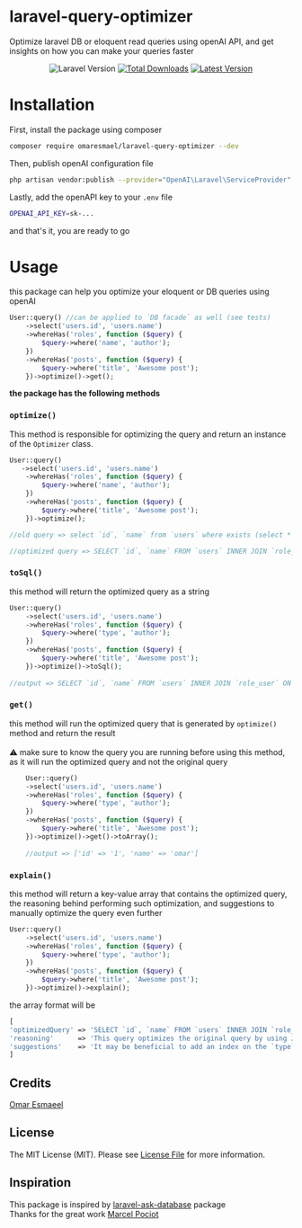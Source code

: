# laravel-query-optimizer
Optimize laravel DB or eloquent read queries using openAI API, and get insights on how you can make your queries faster 

<p align="center">
    <p align="center">
        <img alt="Laravel Version" src="https://img.shields.io/badge/Laravel-10-orange" />
        <a href="https://packagist.org/packages/omaresmael/laravel-query-optimizer"><img alt="Total Downloads" src="https://img.shields.io/packagist/dt/omaresmael/laravel-query-optimizer"></a>
        <a href="https://packagist.org/packages/omaresmael/laravel-query-optimizer"><img alt="Latest Version" src="https://img.shields.io/packagist/v/omaresmael/laravel-query-optimizer"></a>
    </p>
</p>


# Installation

First, install the package using composer
```bash
composer require omaresmael/laravel-query-optimizer --dev
```
Then, publish openAI configuration file
```bash
php artisan vendor:publish --provider="OpenAI\Laravel\ServiceProvider"
```
Lastly, add the openAPI key to your `.env` file
```bash
OPENAI_API_KEY=sk-...
```
and that's it, you are ready to go

# Usage
this package can help you optimize your eloquent or DB queries using openAI 
```php
User::query() //can be applied to `DB facade` as well (see tests)
    ->select('users.id', 'users.name')
    ->whereHas('roles', function ($query) {
        $query->where('name', 'author');
    })
    ->whereHas('posts', function ($query) {
        $query->where('title', 'Awesome post');
    })->optimize()->get();
```

**the package has the following methods**

### `optimize()`
This method is responsible for optimizing the query and return an instance of the `Optimizer` class.
```php
User::query() 
   ->select('users.id', 'users.name')
    ->whereHas('roles', function ($query) {
        $query->where('name', 'author');
    })
    ->whereHas('posts', function ($query) {
        $query->where('title', 'Awesome post');
    })->optimize();

//old query => select `id`, `name` from `users` where exists (select * from `roles` inner join `role_user` on `roles`.`id` = `role_user`.`role_id` where `users`.`id` = `role_user`.`user_id` and `type` = ?) and exists (select * from `posts` where `users`.`id` = `posts`.`user_id` and `title` = ?)

//optimized query => SELECT `id`, `name` FROM `users` INNER JOIN `role_user` ON `users`.`id` = `role_user`.`user_id` INNER JOIN `roles` ON `roles`.`id` = `role_user`.`role_id` INNER JOIN `posts` ON `users`.`id` = `posts`.`user_id` WHERE `type` = ? AND `title` = ?
```

### `toSql()`
this method will return the optimized query as a string
```php
User::query()
    ->select('users.id', 'users.name')
    ->whereHas('roles', function ($query) {
        $query->where('type', 'author');
    })
    ->whereHas('posts', function ($query) {
        $query->where('title', 'Awesome post');
    })->optimize()->toSql();
    
//output => SELECT `id`, `name` FROM `users` INNER JOIN `role_user` ON `users`.`id` = `role_user`.`user_id` INNER JOIN `roles` ON `roles`.`id` = `role_user`.`role_id` INNER JOIN `posts` ON `users`.`id` = `posts`.`user_id` WHERE `type` = ? AND `title` = ?

```

### `get()`
this method will run the optimized query that is generated by `optimize()` method and return the result <br> <br>
⚠️ make sure to know the query you are running before using this method, as it will run the optimized query and not the original query
```php
    User::query()
    ->select('users.id', 'users.name')
    ->whereHas('roles', function ($query) {
        $query->where('type', 'author');
    })
    ->whereHas('posts', function ($query) {
        $query->where('title', 'Awesome post');
    })->optimize()->get()->toArray();
    
    //output => ['id' => '1', 'name' => 'omar']
```

### `explain()`
this method will return a key-value array that contains the optimized query, the reasoning behind performing such optimization, and suggestions to manually optimize the query even further
```php
User::query()
    ->select('users.id', 'users.name')
    ->whereHas('roles', function ($query) {
        $query->where('type', 'author');
    })
    ->whereHas('posts', function ($query) {
        $query->where('title', 'Awesome post');
    })->optimize()->explain();
```
the array format will be
```php
[
'optimizedQuery' => 'SELECT `id`, `name` FROM `users` INNER JOIN `role_user` ON `users`.`id` = `role_user`.`user_id` INNER JOIN `roles` ON `roles`.`id` = `role_user`.`role_id` INNER JOIN `posts` ON `users`.`id` = `posts`.`user_id` WHERE `type` = ? AND `title` = ?' // the optimized query
'reasoning'      => 'This query optimizes the original query by using JOINs to reduce the number of subqueries and improve the performance of the query. By using JOINs, the query can access the data from multiple tables in a single query, instead of having to make multiple subqueries.' //the reasoning behind performing such optimization,
'suggestions'    => 'It may be beneficial to add an index on the `type` and `title` columns to further improve the performance of the query.' //suggestions to manually optimize the query even further
]
```

## Credits

[Omar Esmaeel](https://github.com/omaresmael)

## License
The MIT License (MIT). Please see [License File](LICENSE.md) for more information.

## Inspiration
This package is inspired by [laravel-ask-database](https://github.com/beyondcode/laravel-ask-database) package <br>
Thanks for the great work [Marcel Pociot](https://github.com/mpociot)



